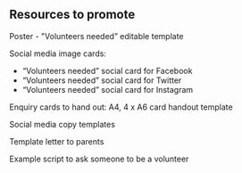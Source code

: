 ## Resources to promote

Poster - "Volunteers needed” editable template

Social media image cards:
+ “Volunteers needed” social card for Facebook
+ “Volunteers needed” social card for Twitter
+ “Volunteers needed” social card for Instagram

Enquiry cards to hand out:
A4, 4 x  A6 card handout template

Social media copy templates

Template letter to parents

Example script to ask someone to be a volunteer
